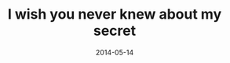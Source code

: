 ---
layout: base.njk
title : 'I wish you never knew about my secret' 
view_title : 'I wish you never knew about my secret' 
year : '2014' 
date : '2014-05-14' 
img_file : '/drawing/iwishyouneverknewaboutmysecret.png' 
html_file : 'iwishyouneverknewaboutmysecret' 
next_html : 'iwasntready.html' 
year_order : '11' 
permalink : "title/{{html_file}}.html"
---